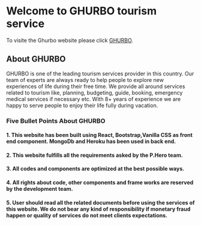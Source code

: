 # Welcome to GHURBO tourism service

To visite the Ghurbo website please click [GHURBO](https://ghurbo-client.web.app/).

## About GHURBO

GHURBO is one of the leading tourism services provider in this country. Our team of experts are always ready to help people to explore new experiences of life during their free time. We provide all around services related to tourism like, planning, budgeting, guide, booking, emergency medical services if necessary etc. With 8+ years of experience we are happy to serve people to enjoy their life fully during vacation. 

### Five Bullet Points About GHURBO

#### 1. This website has been built using React, Bootstrap,Vanilla CSS as front end component. MongoDb and Heroku has been used in back end.

#### 2. This website fulfills all the requirements asked by the P.Hero team.

#### 3. All codes and components are optimized at the best possible ways.

#### 4. All rights about code, other components and frame works are reserved by the development team.

#### 5. User should read all the related documents before using the services of this website. We do not bear any kind of responsibility if monetary fraud happen or quality of services do not meet clients expectations. 
